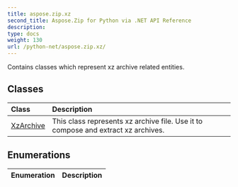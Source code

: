 ```yaml
---
title: aspose.zip.xz
second_title: Aspose.Zip for Python via .NET API Reference
description: 
type: docs
weight: 130
url: /python-net/aspose.zip.xz/
---
```



Contains classes which represent xz archive related entities.

## Classes
| Class | Description |
| :- | :- |
|[XzArchive](/zip/python-net/aspose.zip.xz/xzarchive/)|This class represents xz archive file. Use it to compose and extract xz archives.|
## Enumerations
| Enumeration | Description |
| :- | :- |
